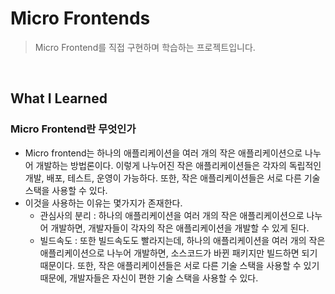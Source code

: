 # Micro Frontends

> Micro Frontend를 직접 구현하며 학습하는 프로젝트입니다.

<br>

## What I Learned

### Micro Frontend란 무엇인가

- Micro frontend는 하나의 애플리케이션을 여러 개의 작은 애플리케이션으로 나누어 개발하는 방법론이다. 이렇게 나누어진 작은 애플리케이션들은 각자의 독립적인 개발, 배포, 테스트, 운영이 가능하다. 또한, 작은 애플리케이션들은 서로 다른 기술 스택을 사용할 수 있다.
- 이것을 사용하는 이유는 몇가지가 존재한다.
  - 관심사의 분리 : 하나의 애플리케이션을 여러 개의 작은 애플리케이션으로 나누어 개발하면, 개발자들이 각자의 작은 애플리케이션을 개발할 수 있게 된다.
  - 빌드속도 : 또한 빌드속도도 빨라지는데, 하나의 애플리케이션을 여러 개의 작은 애플리케이션으로 나누어 개발하면, 소스코드가 바뀐 패키지만 빌드하면 되기 때문이다. 또한, 작은 애플리케이션들은 서로 다른 기술 스택을 사용할 수 있기 때문에, 개발자들은 자신이 편한 기술 스택을 사용할 수 있다.
